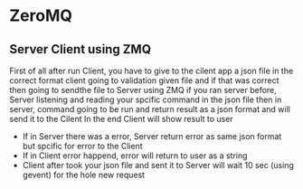 # ZeroMQ
## Server Client using ZMQ


First of all after run Client, you have to give to the cilent app a json file in the correct format
client going to validation given file and if that was correct then going to sendthe file to Server using ZMQ
if you ran server before, Server listening and reading your spcific command in the json file
then in server, command going to be run and return result as a json format and will send it to the Cilent
In the end Client will show result to user

- If in Server there was a error, Server return error as same json format but spcific for error to the Client
- If in Client error happend, error will return to user as a string
- Client after took your json file and sent it to Server will wait 10 sec (using gevent) for the hole new request
